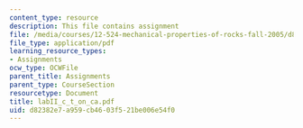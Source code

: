 ```yaml
---
content_type: resource
description: This file contains assignment
file: /media/courses/12-524-mechanical-properties-of-rocks-fall-2005/d82382e7a959cb4603f521be006e54f0_labII_c_t_on_ca.pdf
file_type: application/pdf
learning_resource_types:
- Assignments
ocw_type: OCWFile
parent_title: Assignments
parent_type: CourseSection
resourcetype: Document
title: labII_c_t_on_ca.pdf
uid: d82382e7-a959-cb46-03f5-21be006e54f0
---
```


